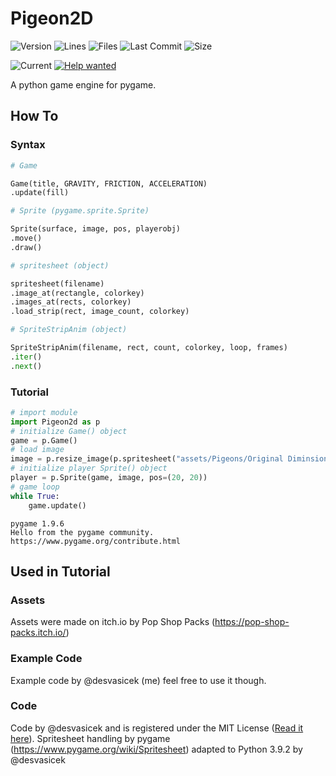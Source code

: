 # Pigeon2D
![Version](https://img.shields.io/pypi/v/Pigeon2D)
![Lines](https://img.shields.io/tokei/lines/github/desvasicek/Pigeon2D)
![Files](https://img.shields.io/github/directory-file-count/desvasicek/Pigeon2D)
![Last Commit](https://img.shields.io/github/last-commit/desvasicek/Pigeon2D)
![Size](https://img.shields.io/github/languages/code-size/desvasicek/Pigeon2D)

![Current](https://img.shields.io/badge/currently-in%20progress-red)
[![Help wanted](https://img.shields.io/badge/-help--wanted-yellow)](https://github.com/desvasicek/Pigeon2D/pulls)

A python game engine for pygame.

## How To

### Syntax

```python
# Game

Game(title, GRAVITY, FRICTION, ACCELERATION)
.update(fill)

# Sprite (pygame.sprite.Sprite)

Sprite(surface, image, pos, playerobj)
.move()
.draw()

# spritesheet (object)

spritesheet(filename)
.image_at(rectangle, colorkey)
.images_at(rects, colorkey)
.load_strip(rect, image_count, colorkey)

# SpriteStripAnim (object)

SpriteStripAnim(filename, rect, count, colorkey, loop, frames)
.iter()
.next()

```

### Tutorial

```python
# import module
import Pigeon2d as p
# initialize Game() object
game = p.Game()
# load image
image = p.resize_image(p.spritesheet("assets/Pigeons/Original Diminsions/Pigeon Sprite Sheet.png").image_at((0, 16, 16, 16)))
# initialize player Sprite() object
player = p.Sprite(game, image, pos=(20, 20))
# game loop
while True:
    game.update()

```
```
pygame 1.9.6
Hello from the pygame community. https://www.pygame.org/contribute.html
```

## Used in Tutorial
### Assets
Assets were made on itch.io by Pop Shop Packs (https://pop-shop-packs.itch.io/)
### Example Code
Example code by @desvasicek (me) feel free to use it though.
### Code
Code by @desvasicek and is registered under the MIT License ([Read it here](https://github.com/desvasicek/Pigeon2D/blob/main/LICENSE)).
Spritesheet handling by pygame (https://www.pygame.org/wiki/Spritesheet) adapted to Python 3.9.2 by @desvasicek
